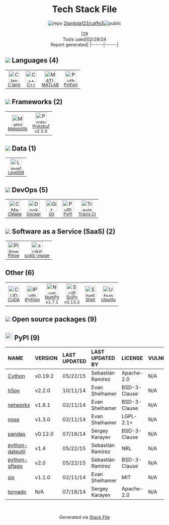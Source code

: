 <!--
&lt;--- Readme.md Snippet without images Start ---&gt;
## Tech Stack
2lambda123/caffe3 is built on the following main stack:

- [C lang](http://en.wikipedia.org/wiki/C_(programming_language)) – Languages
- [C++](http://www.cplusplus.com/) – Languages
- [MATLAB](http://www.mathworks.com/products/matlab/) – Languages
- [Python](https://www.python.org) – Languages
- [Matplotlib](http://matplotlib.org) – Charting Libraries
- [Protobuf](https://developers.google.com/protocol-buffers/) – Serialization Frameworks
- [LevelDB](https://github.com/google/leveldb) – Databases
- [CMake](http://www.cmake.org/) – Java Build Tools
- [Docker](https://www.docker.com/) – Virtual Machine Platforms & Containers
- [Travis CI](http://travis-ci.com/) – Continuous Integration
- [Pillow](https://python-pillow.github.io/) – Image Processing and Management
- [scikit-image](http://scikit-image.org/) – Image Processing and Management
- [CUDA](http://www.nvidia.com/object/cuda_home_new.html) – Machine Learning Tools
- [IPython](http://ipython.org/index.html) – Shells
- [NumPy](http://www.numpy.org/) – Data Science Tools
- [SciPy](http://www.scipy.org) – Data Science Tools
- [Shell](https://en.wikipedia.org/wiki/Shell_script) – Shells
- [Ubuntu](http://www.ubuntu.com/) – Operating Systems

Full tech stack [here](/techstack.md)

&lt;--- Readme.md Snippet without images End ---&gt;

&lt;--- Readme.md Snippet with images Start ---&gt;
## Tech Stack
2lambda123/caffe3 is built on the following main stack:

- <img width='25' height='25' src='https://img.stackshare.io/no-img-open-source.png' alt='C lang'/> [C lang](http://en.wikipedia.org/wiki/C_(programming_language)) – Languages
- <img width='25' height='25' src='https://img.stackshare.io/service/1049/cplusplus.png' alt='C++'/> [C++](http://www.cplusplus.com/) – Languages
- <img width='25' height='25' src='https://img.stackshare.io/service/1214/h5g3etjnacmazg8oq17z.jpeg' alt='MATLAB'/> [MATLAB](http://www.mathworks.com/products/matlab/) – Languages
- <img width='25' height='25' src='https://img.stackshare.io/service/993/pUBY5pVj.png' alt='Python'/> [Python](https://www.python.org) – Languages
- <img width='25' height='25' src='https://img.stackshare.io/service/2993/2DZC4KaA_400x400.jpg' alt='Matplotlib'/> [Matplotlib](http://matplotlib.org) – Charting Libraries
- <img width='25' height='25' src='https://img.stackshare.io/service/4393/ma2jqJKH_400x400.png' alt='Protobuf'/> [Protobuf](https://developers.google.com/protocol-buffers/) – Serialization Frameworks
- <img width='25' height='25' src='https://img.stackshare.io/service/1666/no-img-open-source.png' alt='LevelDB'/> [LevelDB](https://github.com/google/leveldb) – Databases
- <img width='25' height='25' src='https://img.stackshare.io/service/2424/0UlUI_y1_400x400.jpg' alt='CMake'/> [CMake](http://www.cmake.org/) – Java Build Tools
- <img width='25' height='25' src='https://img.stackshare.io/service/586/n4u37v9t_400x400.png' alt='Docker'/> [Docker](https://www.docker.com/) – Virtual Machine Platforms & Containers
- <img width='25' height='25' src='https://img.stackshare.io/service/460/Lu6cGu0z_400x400.png' alt='Travis CI'/> [Travis CI](http://travis-ci.com/) – Continuous Integration
- <img width='25' height='25' src='https://img.stackshare.io/service/2375/default_1f67b0ca7416a9f52beb655f90b5602d5ef74b75.jpg' alt='Pillow'/> [Pillow](https://python-pillow.github.io/) – Image Processing and Management
- <img width='25' height='25' src='https://img.stackshare.io/service/1294/897180.png' alt='scikit-image'/> [scikit-image](http://scikit-image.org/) – Image Processing and Management
- <img width='25' height='25' src='https://img.stackshare.io/service/2836/LUOWehvo_400x400.jpeg' alt='CUDA'/> [CUDA](http://www.nvidia.com/object/cuda_home_new.html) – Machine Learning Tools
- <img width='25' height='25' src='https://img.stackshare.io/service/4477/820a0bb9a44fe5a1d640993ab1e6fd84_400x400.png' alt='IPython'/> [IPython](http://ipython.org/index.html) – Shells
- <img width='25' height='25' src='https://img.stackshare.io/service/2179/default_332f874a2edb2686f578aa6389313efcea1eec41.png' alt='NumPy'/> [NumPy](http://www.numpy.org/) – Data Science Tools
- <img width='25' height='25' src='https://img.stackshare.io/service/3303/scipyshiny_small.png' alt='SciPy'/> [SciPy](http://www.scipy.org) – Data Science Tools
- <img width='25' height='25' src='https://img.stackshare.io/service/4631/default_c2062d40130562bdc836c13dbca02d318205a962.png' alt='Shell'/> [Shell](https://en.wikipedia.org/wiki/Shell_script) – Shells
- <img width='25' height='25' src='https://img.stackshare.io/service/3511/cof_orange_hex.jpg' alt='Ubuntu'/> [Ubuntu](http://www.ubuntu.com/) – Operating Systems

Full tech stack [here](/techstack.md)

&lt;--- Readme.md Snippet with images End ---&gt;
-->
<div align="center">

# Tech Stack File
![](https://img.stackshare.io/repo.svg "repo") [2lambda123/caffe3](https://github.com/2lambda123/caffe3)![](https://img.stackshare.io/public_badge.svg "public")
<br/><br/>
|29<br/>Tools used|02/29/24 <br/>Report generated|
|------|------|
</div>

## <img src='https://img.stackshare.io/languages.svg'/> Languages (4)
<table><tr>
  <td align='center'>
  <img width='36' height='36' src='https://img.stackshare.io/no-img-open-source.png' alt='C lang'>
  <br>
  <sub><a href="http://en.wikipedia.org/wiki/C_(programming_language)">C lang</a></sub>
  <br>
  <sub></sub>
</td>

<td align='center'>
  <img width='36' height='36' src='https://img.stackshare.io/service/1049/cplusplus.png' alt='C++'>
  <br>
  <sub><a href="http://www.cplusplus.com/">C++</a></sub>
  <br>
  <sub></sub>
</td>

<td align='center'>
  <img width='36' height='36' src='https://img.stackshare.io/service/1214/h5g3etjnacmazg8oq17z.jpeg' alt='MATLAB'>
  <br>
  <sub><a href="http://www.mathworks.com/products/matlab/">MATLAB</a></sub>
  <br>
  <sub></sub>
</td>

<td align='center'>
  <img width='36' height='36' src='https://img.stackshare.io/service/993/pUBY5pVj.png' alt='Python'>
  <br>
  <sub><a href="https://www.python.org">Python</a></sub>
  <br>
  <sub></sub>
</td>

</tr>
</table>

## <img src='https://img.stackshare.io/frameworks.svg'/> Frameworks (2)
<table><tr>
  <td align='center'>
  <img width='36' height='36' src='https://img.stackshare.io/service/2993/2DZC4KaA_400x400.jpg' alt='Matplotlib'>
  <br>
  <sub><a href="http://matplotlib.org">Matplotlib</a></sub>
  <br>
  <sub></sub>
</td>

<td align='center'>
  <img width='36' height='36' src='https://img.stackshare.io/service/4393/ma2jqJKH_400x400.png' alt='Protobuf'>
  <br>
  <sub><a href="https://developers.google.com/protocol-buffers/">Protobuf</a></sub>
  <br>
  <sub>v2.5.0</sub>
</td>

</tr>
</table>

## <img src='https://img.stackshare.io/databases.svg'/> Data (1)
<table><tr>
  <td align='center'>
  <img width='36' height='36' src='https://img.stackshare.io/service/1666/no-img-open-source.png' alt='LevelDB'>
  <br>
  <sub><a href="https://github.com/google/leveldb">LevelDB</a></sub>
  <br>
  <sub></sub>
</td>

</tr>
</table>

## <img src='https://img.stackshare.io/devops.svg'/> DevOps (5)
<table><tr>
  <td align='center'>
  <img width='36' height='36' src='https://img.stackshare.io/service/2424/0UlUI_y1_400x400.jpg' alt='CMake'>
  <br>
  <sub><a href="http://www.cmake.org/">CMake</a></sub>
  <br>
  <sub></sub>
</td>

<td align='center'>
  <img width='36' height='36' src='https://img.stackshare.io/service/586/n4u37v9t_400x400.png' alt='Docker'>
  <br>
  <sub><a href="https://www.docker.com/">Docker</a></sub>
  <br>
  <sub></sub>
</td>

<td align='center'>
  <img width='36' height='36' src='https://img.stackshare.io/service/1046/git.png' alt='Git'>
  <br>
  <sub><a href="http://git-scm.com/">Git</a></sub>
  <br>
  <sub></sub>
</td>

<td align='center'>
  <img width='36' height='36' src='https://img.stackshare.io/service/12572/-RIWgodF_400x400.jpg' alt='PyPI'>
  <br>
  <sub><a href="https://pypi.org/">PyPI</a></sub>
  <br>
  <sub></sub>
</td>

<td align='center'>
  <img width='36' height='36' src='https://img.stackshare.io/service/460/Lu6cGu0z_400x400.png' alt='Travis CI'>
  <br>
  <sub><a href="http://travis-ci.com/">Travis CI</a></sub>
  <br>
  <sub></sub>
</td>

</tr>
</table>

## <img src='https://img.stackshare.io/saas.svg'/> Software as a Service (SaaS) (2)
<table><tr>
  <td align='center'>
  <img width='36' height='36' src='https://img.stackshare.io/service/2375/default_1f67b0ca7416a9f52beb655f90b5602d5ef74b75.jpg' alt='Pillow'>
  <br>
  <sub><a href="https://python-pillow.github.io/">Pillow</a></sub>
  <br>
  <sub></sub>
</td>

<td align='center'>
  <img width='36' height='36' src='https://img.stackshare.io/service/1294/897180.png' alt='scikit-image'>
  <br>
  <sub><a href="http://scikit-image.org/">scikit-image</a></sub>
  <br>
  <sub></sub>
</td>

</tr>
</table>

## Other (6)
<table><tr>
  <td align='center'>
  <img width='36' height='36' src='https://img.stackshare.io/service/2836/LUOWehvo_400x400.jpeg' alt='CUDA'>
  <br>
  <sub><a href="http://www.nvidia.com/object/cuda_home_new.html">CUDA</a></sub>
  <br>
  <sub></sub>
</td>

<td align='center'>
  <img width='36' height='36' src='https://img.stackshare.io/service/4477/820a0bb9a44fe5a1d640993ab1e6fd84_400x400.png' alt='IPython'>
  <br>
  <sub><a href="http://ipython.org/index.html">IPython</a></sub>
  <br>
  <sub></sub>
</td>

<td align='center'>
  <img width='36' height='36' src='https://img.stackshare.io/service/2179/default_332f874a2edb2686f578aa6389313efcea1eec41.png' alt='NumPy'>
  <br>
  <sub><a href="http://www.numpy.org/">NumPy</a></sub>
  <br>
  <sub>v1.7.1</sub>
</td>

<td align='center'>
  <img width='36' height='36' src='https://img.stackshare.io/service/3303/scipyshiny_small.png' alt='SciPy'>
  <br>
  <sub><a href="http://www.scipy.org">SciPy</a></sub>
  <br>
  <sub>v0.13.2</sub>
</td>

<td align='center'>
  <img width='36' height='36' src='https://img.stackshare.io/service/4631/default_c2062d40130562bdc836c13dbca02d318205a962.png' alt='Shell'>
  <br>
  <sub><a href="https://en.wikipedia.org/wiki/Shell_script">Shell</a></sub>
  <br>
  <sub></sub>
</td>

<td align='center'>
  <img width='36' height='36' src='https://img.stackshare.io/service/3511/cof_orange_hex.jpg' alt='Ubuntu'>
  <br>
  <sub><a href="http://www.ubuntu.com/">Ubuntu</a></sub>
  <br>
  <sub></sub>
</td>

</tr>
</table>


## <img src='https://img.stackshare.io/group.svg' /> Open source packages (9)</h2>

## <img width='24' height='24' src='https://img.stackshare.io/service/12572/-RIWgodF_400x400.jpg'/> PyPI (9)

|NAME|VERSION|LAST UPDATED|LAST UPDATED BY|LICENSE|VULNERABILITIES|
|:------|:------|:------|:------|:------|:------|
|[Cython](https://pypi.org/project/Cython)|v0.19.2|05/22/15|Sebastián Ramírez |Apache-2.0|N/A|
|[h5py](https://pypi.org/project/h5py)|v2.2.0|10/11/14|Evan Shelhamer |BSD-3-Clause|N/A|
|[networkx](https://pypi.org/project/networkx)|v1.8.1|02/11/14|Evan Shelhamer |BSD-3-Clause|N/A|
|[nose](https://pypi.org/project/nose)|v1.3.0|02/11/14|Evan Shelhamer |LGPL-2.1+|N/A|
|[pandas](https://pypi.org/project/pandas)|v0.12.0|07/16/14|Sergey Karayev |BSD-3-Clause|N/A|
|[python-dateutil](https://pypi.org/project/python-dateutil)|v1.4|05/22/15|Sebastián Ramírez |NRL|N/A|
|[python-gflags](https://pypi.org/project/python-gflags)|v2.0|05/22/15|Sebastián Ramírez |BSD-3-Clause|N/A|
|[six](https://pypi.org/project/six)|v1.1.0|02/11/14|Evan Shelhamer |MIT|N/A|
|[tornado](https://pypi.org/project/tornado)|N/A|07/16/14|Sergey Karayev |Apache-2.0|N/A|

<br/>
<div align='center'>

Generated via [Stack File](https://github.com/marketplace/stack-file)
